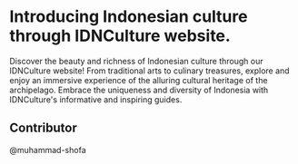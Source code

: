 # Introducing Indonesian culture through IDNCulture website.
Discover the beauty and richness of Indonesian culture through our IDNCulture website! From traditional arts to culinary treasures, explore and enjoy an immersive experience of the alluring cultural heritage of the archipelago. Embrace the uniqueness and diversity of Indonesia with IDNCulture's informative and inspiring guides.

## Contributor
@muhammad-shofa
